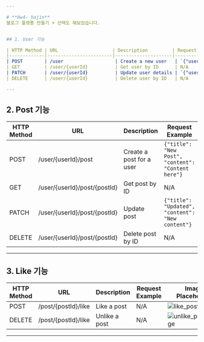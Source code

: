 ```yaml
---

# **Hw4- hajin**  
블로그 플랫폼 만들기 + 선택도 해보았습니다.  


## 1. User 기능

| HTTP Method | URL                    | Description         | Request Example                 | Image Placeholder       |
|-------------|------------------------|---------------------|---------------------------------|-------------------------|
| POST        | /user                   | Create a new user   | `{"username": "강민호"}`          | ![create_user_image]()   |
| GET         | /user/{userId}          | Get user by ID      | N/A                             | ![get_user_image]()     |
| PATCH       | /user/{userId}          | Update user details | `{"username": "UpdatedName"}`   | ![update_user_image]() |
| DELETE      | /user/{userId}          | Delete user by ID   | N/A                             | ![delete_user_image]() |

---
```


## 2. Post 기능

| HTTP Method | URL                          | Description                    | Request Example               | Image Placeholder       |
|-------------|------------------------------|--------------------------------|-------------------------------|-------------------------|
| POST        | /user/{userId}/post           | Create a post for a user       | `{"title": "New Post", "content": "Content here"}` | ![create_post_image]()  |
| GET         | /user/{userId}/post/{postId}  | Get post by ID                 | N/A                           | ![get_post_image]()    |
| PATCH       | /user/{userId}/post/{postId}  | Update post                    | `{"title": "Updated", "content": "New content"}` | ![update_post_image]() |
| DELETE      | /user/{userId}/post/{postId}  | Delete post by ID              | N/A                           | ![delete_post_image]() |

---

## 3. Like 기능

| HTTP Method | URL                            | Description                    | Request Example | Image Placeholder |
|-------------|--------------------------------|--------------------------------|-----------------|-------------------|
| POST        | /post/{postId}/like            | Like a post                    | N/A             | ![like_post_image]()    |
| DELETE      | /post/{postId}/like            | Unlike a post                  | N/A             | ![unlike_post_image]() |

---



